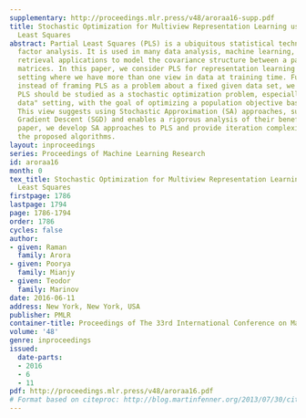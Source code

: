 ```yaml
---
supplementary: http://proceedings.mlr.press/v48/aroraa16-supp.pdf
title: Stochastic Optimization for Multiview Representation Learning using Partial
  Least Squares
abstract: Partial Least Squares (PLS) is a ubiquitous statistical technique for bilinear
  factor analysis. It is used in many data analysis, machine learning, and information
  retrieval applications to model the covariance structure between a pair of data
  matrices. In this paper, we consider PLS for representation learning in a multiview
  setting where we have more than one view in data at training time. Furthermore,
  instead of framing PLS as a problem about a fixed given data set, we argue that
  PLS should be studied as a stochastic optimization problem, especially in a "big
  data" setting, with the goal of optimizing a population objective based on sample.
  This view suggests using Stochastic Approximation (SA) approaches, such as Stochastic
  Gradient Descent (SGD) and enables a rigorous analysis of their benefits. In this
  paper, we develop SA approaches to PLS and provide iteration complexity bounds for
  the proposed algorithms.
layout: inproceedings
series: Proceedings of Machine Learning Research
id: aroraa16
month: 0
tex_title: Stochastic Optimization for Multiview Representation Learning using Partial
  Least Squares
firstpage: 1786
lastpage: 1794
page: 1786-1794
order: 1786
cycles: false
author:
- given: Raman
  family: Arora
- given: Poorya
  family: Mianjy
- given: Teodor
  family: Marinov
date: 2016-06-11
address: New York, New York, USA
publisher: PMLR
container-title: Proceedings of The 33rd International Conference on Machine Learning
volume: '48'
genre: inproceedings
issued:
  date-parts:
  - 2016
  - 6
  - 11
pdf: http://proceedings.mlr.press/v48/aroraa16.pdf
# Format based on citeproc: http://blog.martinfenner.org/2013/07/30/citeproc-yaml-for-bibliographies/
---
```

